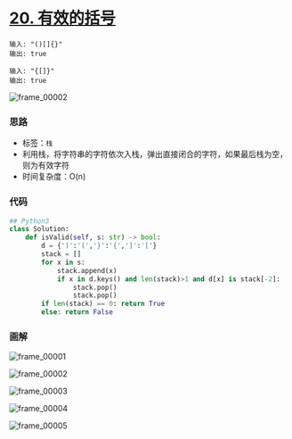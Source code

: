 # [20. 有效的括号](https://leetcode-cn.com/problems/valid-parentheses/)
```
输入: "()[]{}"
输出: true
```

```
输入: "{[]}"
输出: true
```

![frame_00002](https://deppwang.oss-cn-beijing.aliyuncs.com/blog/2019-12-22-020928.jpg)

### 思路

- 标签：`栈`
- 利用栈，将字符串的字符依次入栈，弹出直接闭合的字符，如果最后栈为空，则为有效字符
- 时间复杂度：O(n)

### 代码

```Python
## Python3
class Solution:
    def isValid(self, s: str) -> bool:
        d = {')':'(','}':'{',']':'['}
        stack = []
        for x in s:
            stack.append(x)
            if x in d.keys() and len(stack)>1 and d[x] is stack[-2]:
                stack.pop()
                stack.pop()
        if len(stack) == 0: return True
        else: return False
```

### 画解

![frame_00001](https://deppwang.oss-cn-beijing.aliyuncs.com/blog/2019-12-22-020931.jpg)

![frame_00002](https://deppwang.oss-cn-beijing.aliyuncs.com/blog/2019-12-22-020932.jpg)

![frame_00003](https://deppwang.oss-cn-beijing.aliyuncs.com/blog/2019-12-22-020936.jpg)

![frame_00004](https://deppwang.oss-cn-beijing.aliyuncs.com/blog/2019-12-22-021009.jpg)

![frame_00005](https://deppwang.oss-cn-beijing.aliyuncs.com/blog/2019-12-22-021012.jpg)